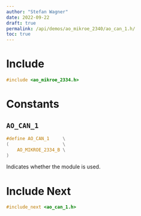 ```yaml
---
author: "Stefan Wagner"
date: 2022-09-22
draft: true
permalink: /api/demos/ao_mikroe_2340/ao_can_1.h/
toc: true
---
```


# Include

```c
#include <ao_mikroe_2334.h>
```

# Constants

## `AO_CAN_1`

```c
#define AO_CAN_1     \
(                    \
    AO_MIKROE_2334_B \
)
```

Indicates whether the module is used.

# Include Next

```c
#include_next <ao_can_1.h>
```
